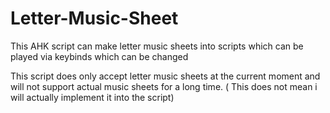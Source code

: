 # Letter-Music-Sheet
This AHK script can make letter music sheets into scripts which can be played via keybinds which can be changed

This script does only accept letter music sheets at the current moment and will not support actual music sheets for a long time. 
( This does not mean i will actually implement it into the script)
